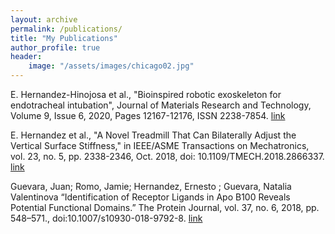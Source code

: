 ```yaml
---
layout: archive
permalink: /publications/
title: "My Publications"
author_profile: true
header:
    image: "/assets/images/chicago02.jpg"
---
```


E. Hernandez-Hinojosa et al., "Bioinspired robotic exoskeleton for endotracheal intubation", Journal of Materials Research and Technology, Volume 9, Issue 6, 2020, Pages 12167-12176, ISSN 2238-7854. [link](http://www.sciencedirect.com/science/article/pii/S2238785420316781)

E. Hernandez et al., "A Novel Treadmill That Can Bilaterally Adjust the Vertical Surface Stiffness," in IEEE/ASME Transactions on Mechatronics, vol. 23, no. 5, pp. 2338-2346, Oct. 2018, doi: 10.1109/TMECH.2018.2866337. [link](https://ieeexplore.ieee.org/document/8440756)

Guevara, Juan; Romo, Jamie; Hernandez, Ernesto ; Guevara, Natalia Valentinova “Identification of Receptor Ligands in Apo B100 Reveals Potential Functional Domains.” The Protein Journal, vol. 37, no. 6, 2018, pp. 548–571., doi:10.1007/s10930-018-9792-8. [link](https://www.ncbi.nlm.nih.gov/pmc/articles/PMC6487889/)